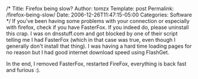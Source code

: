 /*
 Title: Firefox being slow?
 Author: tomzx
 Template: post
 Permalink: /firefox-being-slow/
 Date: 2006-12-26T11:47:15-05:00
 Categories: Software
*/
If you've been having some problems with your connection or especially with firefox, check if you have FasterFox. If you indeed do, please uninstall this crap. I was on dnsstuff.com and got blocked by one of their script telling me I had FasterFox (which in that case was true, even though I generally don't install that thing). I was having a hard time loading pages for no reason but I had good internet download speed using FlashGet.

In the end, I removed FasterFox, restarted FireFox, everything is back fast and furious :).
